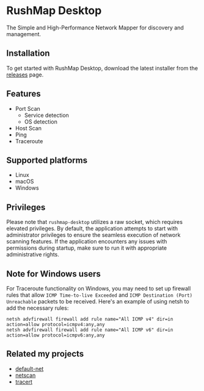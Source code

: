 # RushMap Desktop
The Simple and High-Performance Network Mapper for discovery and management.

## Installation
To get started with RushMap Desktop, download the latest installer from the [releases](https://github.com/shellrow/rushmap/releases) page.

## Features
- Port Scan
    - Service detection
    - OS detection
- Host Scan
- Ping
- Traceroute

## Supported platforms
- Linux
- macOS
- Windows

## Privileges
Please note that `rushmap-desktop` utilizes a raw socket, which requires elevated privileges. By default, the application attempts to start with administrator privileges to ensure the seamless execution of network scanning features. If the application encounters any issues with permissions during startup, make sure to run it with appropriate administrative rights.

## Note for Windows users
For Traceroute functionality on Windows, you may need to set up firewall rules that allow `ICMP Time-to-live Exceeded` and `ICMP Destination (Port) Unreachable` packets to be received. Here's an example of using netsh to add the necessary rules:
```
netsh advfirewall firewall add rule name="All ICMP v4" dir=in action=allow protocol=icmpv4:any,any
netsh advfirewall firewall add rule name="All ICMP v6" dir=in action=allow protocol=icmpv6:any,any
```

## Related my projects
- [default-net](https://github.com/shellrow/default-net)
- [netscan](https://github.com/shellrow/netscan)
- [tracert](https://github.com/shellrow/tracert)